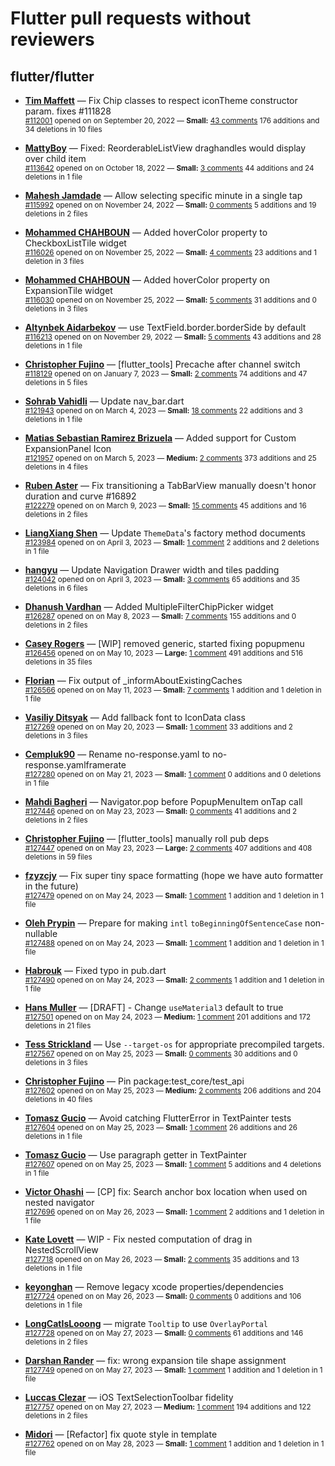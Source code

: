 # Flutter pull requests without reviewers

## flutter/flutter

* **[Tim Maffett](https://github.com/timmaffett)** &mdash; Fix Chip classes to respect iconTheme constructor param. fixes #111828<br />
    <sub>[#112001](https://github.com/flutter/flutter/pull/112001) opened on on September 20, 2022 &mdash; **Small:** [43 comments](https://github.com/flutter/flutter/pull/112001) 176 additions and 34 deletions in 10 files</sub><br />

* **[MattyBoy](https://github.com/MattyBoy4444)** &mdash; Fixed: ReorderableListView draghandles would display over child item<br />
    <sub>[#113642](https://github.com/flutter/flutter/pull/113642) opened on on October 18, 2022 &mdash; **Small:** [3 comments](https://github.com/flutter/flutter/pull/113642) 44 additions and 24 deletions in 1 file</sub><br />

* **[Mahesh Jamdade](https://github.com/maheshmnj)** &mdash; Allow selecting specific minute in a single tap<br />
    <sub>[#115992](https://github.com/flutter/flutter/pull/115992) opened on on November 24, 2022 &mdash; **Small:** [0 comments](https://github.com/flutter/flutter/pull/115992) 5 additions and 19 deletions in 2 files</sub><br />

* **[Mohammed  CHAHBOUN](https://github.com/M97Chahboun)** &mdash; Added hoverColor property to CheckboxListTile widget<br />
    <sub>[#116026](https://github.com/flutter/flutter/pull/116026) opened on on November 25, 2022 &mdash; **Small:** [4 comments](https://github.com/flutter/flutter/pull/116026) 23 additions and 1 deletion in 3 files</sub><br />

* **[Mohammed  CHAHBOUN](https://github.com/M97Chahboun)** &mdash; Added hoverColor property on ExpansionTile widget<br />
    <sub>[#116030](https://github.com/flutter/flutter/pull/116030) opened on on November 25, 2022 &mdash; **Small:** [5 comments](https://github.com/flutter/flutter/pull/116030) 31 additions and 0 deletions in 3 files</sub><br />

* **[Altynbek Aidarbekov](https://github.com/altynbek132)** &mdash; use TextField.border.borderSide by default<br />
    <sub>[#116213](https://github.com/flutter/flutter/pull/116213) opened on on November 29, 2022 &mdash; **Small:** [5 comments](https://github.com/flutter/flutter/pull/116213) 43 additions and 28 deletions in 1 file</sub><br />

* **[Christopher Fujino](https://github.com/christopherfujino)** &mdash; [flutter_tools] Precache after channel switch<br />
    <sub>[#118129](https://github.com/flutter/flutter/pull/118129) opened on on January 7, 2023 &mdash; **Small:** [2 comments](https://github.com/flutter/flutter/pull/118129) 74 additions and 47 deletions in 5 files</sub><br />

* **[Sohrab Vahidli](https://github.com/sohrabonline)** &mdash; Update nav_bar.dart<br />
    <sub>[#121943](https://github.com/flutter/flutter/pull/121943) opened on on March 4, 2023 &mdash; **Small:** [18 comments](https://github.com/flutter/flutter/pull/121943) 22 additions and 3 deletions in 1 file</sub><br />

* **[Matias Sebastian Ramirez Brizuela](https://github.com/ramirezsebas)** &mdash; Added support for Custom ExpansionPanel Icon<br />
    <sub>[#121957](https://github.com/flutter/flutter/pull/121957) opened on on March 5, 2023 &mdash; **Medium:** [2 comments](https://github.com/flutter/flutter/pull/121957) 373 additions and 25 deletions in 4 files</sub><br />

* **[Ruben Aster](https://github.com/rubenaster)** &mdash; Fix transitioning a TabBarView manually doesn't honor duration and curve #16892<br />
    <sub>[#122279](https://github.com/flutter/flutter/pull/122279) opened on on March 9, 2023 &mdash; **Small:** [15 comments](https://github.com/flutter/flutter/pull/122279) 45 additions and 16 deletions in 2 files</sub><br />

* **[LiangXiang Shen](https://github.com/kj415j45)** &mdash; Update `ThemeData`'s factory method documents<br />
    <sub>[#123984](https://github.com/flutter/flutter/pull/123984) opened on on April 3, 2023 &mdash; **Small:** [1 comment](https://github.com/flutter/flutter/pull/123984) 2 additions and 2 deletions in 1 file</sub><br />

* **[hangyu](https://github.com/hangyujin)** &mdash; Update Navigation Drawer width and tiles padding<br />
    <sub>[#124042](https://github.com/flutter/flutter/pull/124042) opened on on April 3, 2023 &mdash; **Small:** [3 comments](https://github.com/flutter/flutter/pull/124042) 65 additions and 35 deletions in 6 files</sub><br />

* **[Dhanush Vardhan](https://github.com/dhanush17-tech)** &mdash; Added MultipleFilterChipPicker widget<br />
    <sub>[#126287](https://github.com/flutter/flutter/pull/126287) opened on on May 8, 2023 &mdash; **Small:** [7 comments](https://github.com/flutter/flutter/pull/126287) 155 additions and 0 deletions in 2 files</sub><br />

* **[Casey Rogers](https://github.com/caseycrogers)** &mdash; [WIP] removed generic, started fixing popupmenu<br />
    <sub>[#126456](https://github.com/flutter/flutter/pull/126456) opened on on May 10, 2023 &mdash; **Large:** [1 comment](https://github.com/flutter/flutter/pull/126456) 491 additions and 516 deletions in 35 files</sub><br />

* **[Florian](https://github.com/PlutoHDDev)** &mdash; Fix output of _informAboutExistingCaches<br />
    <sub>[#126566](https://github.com/flutter/flutter/pull/126566) opened on on May 11, 2023 &mdash; **Small:** [7 comments](https://github.com/flutter/flutter/pull/126566) 1 addition and 1 deletion in 1 file</sub><br />

* **[Vasiliy Ditsyak](https://github.com/vasilich6107)** &mdash; Add fallback font to IconData class<br />
    <sub>[#127269](https://github.com/flutter/flutter/pull/127269) opened on on May 20, 2023 &mdash; **Small:** [1 comment](https://github.com/flutter/flutter/pull/127269) 33 additions and 2 deletions in 3 files</sub><br />

* **[Cempluk90](https://github.com/Cempluk90)** &mdash; Rename no-response.yaml to no-response.yamlframerate<br />
    <sub>[#127280](https://github.com/flutter/flutter/pull/127280) opened on on May 21, 2023 &mdash; **Small:** [1 comment](https://github.com/flutter/flutter/pull/127280) 0 additions and 0 deletions in 1 file</sub><br />

* **[Mahdi Bagheri](https://github.com/mhbdev)** &mdash; Navigator.pop before PopupMenuItem onTap call<br />
    <sub>[#127446](https://github.com/flutter/flutter/pull/127446) opened on on May 23, 2023 &mdash; **Small:** [0 comments](https://github.com/flutter/flutter/pull/127446) 41 additions and 2 deletions in 2 files</sub><br />

* **[Christopher Fujino](https://github.com/christopherfujino)** &mdash; [flutter_tools] manually roll pub deps<br />
    <sub>[#127447](https://github.com/flutter/flutter/pull/127447) opened on on May 23, 2023 &mdash; **Large:** [2 comments](https://github.com/flutter/flutter/pull/127447) 407 additions and 408 deletions in 59 files</sub><br />

* **[fzyzcjy](https://github.com/fzyzcjy)** &mdash; Fix super tiny space formatting (hope we have auto formatter in the future)<br />
    <sub>[#127479](https://github.com/flutter/flutter/pull/127479) opened on on May 24, 2023 &mdash; **Small:** [1 comment](https://github.com/flutter/flutter/pull/127479) 1 addition and 1 deletion in 1 file</sub><br />

* **[Oleh Prypin](https://github.com/oprypin)** &mdash; Prepare for making `intl` `toBeginningOfSentenceCase` non-nullable<br />
    <sub>[#127488](https://github.com/flutter/flutter/pull/127488) opened on on May 24, 2023 &mdash; **Small:** [1 comment](https://github.com/flutter/flutter/pull/127488) 1 addition and 1 deletion in 1 file</sub><br />

* **[Habrouk](https://github.com/ElHbrouk)** &mdash; Fixed typo in pub.dart<br />
    <sub>[#127490](https://github.com/flutter/flutter/pull/127490) opened on on May 24, 2023 &mdash; **Small:** [2 comments](https://github.com/flutter/flutter/pull/127490) 1 addition and 1 deletion in 1 file</sub><br />

* **[Hans Muller](https://github.com/HansMuller)** &mdash; [DRAFT] - Change `useMaterial3` default to true<br />
    <sub>[#127501](https://github.com/flutter/flutter/pull/127501) opened on on May 24, 2023 &mdash; **Medium:** [1 comment](https://github.com/flutter/flutter/pull/127501) 201 additions and 172 deletions in 21 files</sub><br />

* **[Tess Strickland](https://github.com/sstrickl)** &mdash; Use `--target-os` for appropriate precompiled targets.<br />
    <sub>[#127567](https://github.com/flutter/flutter/pull/127567) opened on on May 25, 2023 &mdash; **Small:** [0 comments](https://github.com/flutter/flutter/pull/127567) 30 additions and 0 deletions in 3 files</sub><br />

* **[Christopher Fujino](https://github.com/christopherfujino)** &mdash; Pin package:test_core/test_api<br />
    <sub>[#127602](https://github.com/flutter/flutter/pull/127602) opened on on May 25, 2023 &mdash; **Medium:** [2 comments](https://github.com/flutter/flutter/pull/127602) 206 additions and 204 deletions in 40 files</sub><br />

* **[Tomasz Gucio](https://github.com/tgucio)** &mdash; Avoid catching FlutterError in TextPainter tests<br />
    <sub>[#127604](https://github.com/flutter/flutter/pull/127604) opened on on May 25, 2023 &mdash; **Small:** [1 comment](https://github.com/flutter/flutter/pull/127604) 26 additions and 26 deletions in 1 file</sub><br />

* **[Tomasz Gucio](https://github.com/tgucio)** &mdash; Use paragraph getter in TextPainter<br />
    <sub>[#127607](https://github.com/flutter/flutter/pull/127607) opened on on May 25, 2023 &mdash; **Small:** [1 comment](https://github.com/flutter/flutter/pull/127607) 5 additions and 4 deletions in 1 file</sub><br />

* **[Victor Ohashi](https://github.com/VictorOhashi)** &mdash; [CP] fix: Search anchor box location when used on nested navigator<br />
    <sub>[#127696](https://github.com/flutter/flutter/pull/127696) opened on on May 26, 2023 &mdash; **Small:** [1 comment](https://github.com/flutter/flutter/pull/127696) 2 additions and 1 deletion in 1 file</sub><br />

* **[Kate Lovett](https://github.com/Piinks)** &mdash; WIP - Fix nested computation of drag in NestedScrollView<br />
    <sub>[#127718](https://github.com/flutter/flutter/pull/127718) opened on on May 26, 2023 &mdash; **Small:** [2 comments](https://github.com/flutter/flutter/pull/127718) 35 additions and 13 deletions in 1 file</sub><br />

* **[keyonghan](https://github.com/keyonghan)** &mdash; Remove legacy xcode properties/dependencies<br />
    <sub>[#127724](https://github.com/flutter/flutter/pull/127724) opened on on May 26, 2023 &mdash; **Small:** [0 comments](https://github.com/flutter/flutter/pull/127724) 0 additions and 106 deletions in 1 file</sub><br />

* **[LongCatIsLooong](https://github.com/LongCatIsLooong)** &mdash; migrate `Tooltip` to use  `OverlayPortal`<br />
    <sub>[#127728](https://github.com/flutter/flutter/pull/127728) opened on on May 27, 2023 &mdash; **Small:** [0 comments](https://github.com/flutter/flutter/pull/127728) 61 additions and 146 deletions in 2 files</sub><br />

* **[Darshan Rander](https://github.com/SirusCodes)** &mdash; fix: wrong expansion tile shape assignment<br />
    <sub>[#127749](https://github.com/flutter/flutter/pull/127749) opened on on May 27, 2023 &mdash; **Small:** [1 comment](https://github.com/flutter/flutter/pull/127749) 1 addition and 1 deletion in 1 file</sub><br />

* **[Luccas Clezar](https://github.com/luccasclezar)** &mdash; iOS TextSelectionToolbar fidelity<br />
    <sub>[#127757](https://github.com/flutter/flutter/pull/127757) opened on on May 27, 2023 &mdash; **Medium:** [1 comment](https://github.com/flutter/flutter/pull/127757) 194 additions and 122 deletions in 2 files</sub><br />

* **[Midori](https://github.com/natsuk4ze)** &mdash; [Refactor] fix quote style in template<br />
    <sub>[#127762](https://github.com/flutter/flutter/pull/127762) opened on on May 28, 2023 &mdash; **Small:** [1 comment](https://github.com/flutter/flutter/pull/127762) 1 addition and 1 deletion in 1 file</sub><br />

